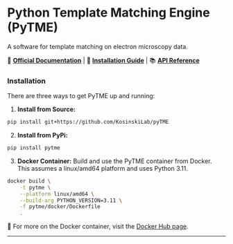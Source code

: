 # Python Template Matching Engine (PyTME)

A software for template matching on electron microscopy data.

📖 **[Official Documentation](https://kosinskilab.github.io/pyTME/)** | 🚀 **[Installation Guide](https://kosinskilab.github.io/pyTME/quickstart/installation.html)** | 📚 **[API Reference](https://kosinskilab.github.io/pyTME/reference/index.html)**

### Installation

There are three ways to get PyTME up and running:

1. **Install from Source:**
```bash
pip install git+https://github.com/KosinskiLab/pyTME
```

2. **Install from PyPi:**
```bash
pip install pytme
```

3. **Docker Container:**
Build and use the PyTME container from Docker. This assumes a linux/amd64 platform and uses Python 3.11.
```bash
docker build \
	-t pytme \
	--platform linux/amd64 \
	--build-arg PYTHON_VERSION=3.11 \
	-f pytme/docker/Dockerfile
	.
```
🔗 For more on the Docker container, visit the [Docker Hub page](https://hub.docker.com).

---
